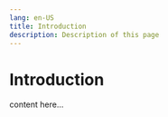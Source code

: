 ```yaml
---
lang: en-US
title: Introduction
description: Description of this page
---
```


# Introduction

content here...
